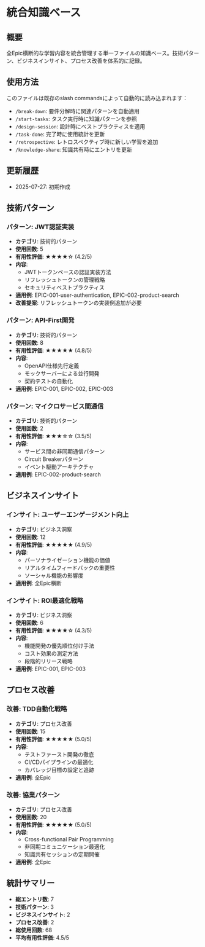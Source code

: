 # 統合知識ベース

## 概要
全Epic横断的な学習内容を統合管理する単一ファイルの知識ベース。技術パターン、ビジネスインサイト、プロセス改善を体系的に記録。

## 使用方法
このファイルは既存のslash commandsによって自動的に読み込まれます：
- `/break-down`: 要件分解時に関連パターンを自動適用
- `/start-tasks`: タスク実行時に知識パターンを参照
- `/design-session`: 設計時にベストプラクティスを適用
- `/task-done`: 完了時に使用統計を更新
- `/retrospective`: レトロスペクティブ時に新しい学習を追加
- `/knowledge-share`: 知識共有時にエントリを更新

## 更新履歴
- 2025-07-27: 初期作成

## 技術パターン

### パターン: JWT認証実装
- **カテゴリ**: 技術的パターン
- **使用回数**: 5
- **有用性評価**: ★★★★☆ (4.2/5)
- **内容**: 
  - JWTトークンベースの認証実装方法
  - リフレッシュトークンの管理戦略
  - セキュリティベストプラクティス
- **適用例**: EPIC-001-user-authentication, EPIC-002-product-search
- **改善提案**: リフレッシュトークンの実装例追加が必要

### パターン: API-First開発
- **カテゴリ**: 技術的パターン
- **使用回数**: 8
- **有用性評価**: ★★★★★ (4.8/5)
- **内容**: 
  - OpenAPI仕様先行定義
  - モックサーバーによる並行開発
  - 契約テストの自動化
- **適用例**: EPIC-001, EPIC-002, EPIC-003

### パターン: マイクロサービス間通信
- **カテゴリ**: 技術的パターン
- **使用回数**: 2
- **有用性評価**: ★★★☆☆ (3.5/5)
- **内容**: 
  - サービス間の非同期通信パターン
  - Circuit Breakerパターン
  - イベント駆動アーキテクチャ
- **適用例**: EPIC-002-product-search

## ビジネスインサイト

### インサイト: ユーザーエンゲージメント向上
- **カテゴリ**: ビジネス洞察
- **使用回数**: 12
- **有用性評価**: ★★★★★ (4.9/5)
- **内容**: 
  - パーソナライゼーション機能の価値
  - リアルタイムフィードバックの重要性
  - ソーシャル機能の影響度
- **適用例**: 全Epic横断

### インサイト: ROI最適化戦略
- **カテゴリ**: ビジネス洞察
- **使用回数**: 6
- **有用性評価**: ★★★★☆ (4.3/5)
- **内容**: 
  - 機能開発の優先順位付け手法
  - コスト効果の測定方法
  - 段階的リリース戦略
- **適用例**: EPIC-001, EPIC-003

## プロセス改善

### 改善: TDD自動化戦略
- **カテゴリ**: プロセス改善
- **使用回数**: 15
- **有用性評価**: ★★★★★ (5.0/5)
- **内容**: 
  - テストファースト開発の徹底
  - CI/CDパイプラインの最適化
  - カバレッジ目標の設定と追跡
- **適用例**: 全Epic

### 改善: 協業パターン
- **カテゴリ**: プロセス改善
- **使用回数**: 20
- **有用性評価**: ★★★★★ (5.0/5)
- **内容**: 
  - Cross-functional Pair Programming
  - 非同期コミュニケーション最適化
  - 知識共有セッションの定期開催
- **適用例**: 全Epic

## 統計サマリー
- **総エントリ数**: 7
- **技術パターン**: 3
- **ビジネスインサイト**: 2
- **プロセス改善**: 2
- **総使用回数**: 68
- **平均有用性評価**: 4.5/5